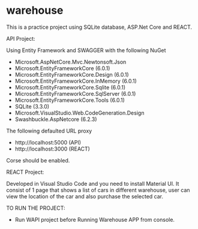 # warehouse

This is a practice project using SQLite database, ASP.Net Core and REACT.

API Project:

Using Entity Framework and SWAGGER with the following NuGet

- Microsoft.AspNetCore.Mvc.Newtonsoft.Json
- Microsoft.EntityFrameworkCore (6.0.1)
- Microsoft.EntityFrameworkCore.Design (6.0.1)
- Microsoft.EntityFrameworkCore.InMemory (6.0.1)
- Microsoft.EntityFrameworkCore.Sqlite (6.0.1)
- Microsoft.EntityFrameworkCore.SqlServer (6.0.1)
- Microsoft.EntityFrameworkCore.Tools (6.0.1)
- SQLite (3.3.0)
- Microsoft.VisualStudio.Web.CodeGeneration.Design
- Swashbuckle.AspNetcore (6.2.3)

The following defaulted URL proxy 
- http://localhost:5000 (API)
- http://localhost:3000 (REACT)

Corse should be enabled.

REACT Project:

Developed in Visual Studio Code and you need to install Material UI.
It consist of 1 page that shows a list of cars in different warehouse, user can view the location of the car and 
also purchase the selected car.

TO RUN THE PROJECT:
- Run WAPI project before Running Warehouse APP from console. 


